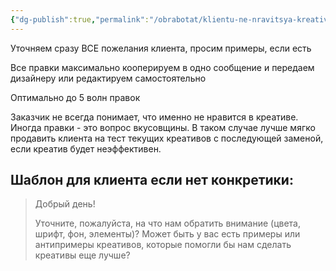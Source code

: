 ```yaml
---
{"dg-publish":true,"permalink":"/obrabotat/klientu-ne-nravitsya-kreativy-u-nas-poka-net-ogranichenij-na-pravki-nado-by-vnesti/"}
---
```


Уточняем сразу ВСЕ пожелания клиента, просим примеры, если есть

Все правки максимально кооперируем в одно сообщение и передаем дизайнеру или редактируем самостоятельно

Оптимально до 5 волн правок

Заказчик не всегда понимает, что именно не нравится в креативе. Иногда правки - это вопрос вкусовщины. В таком случае лучше мягко продавить клиента на тест текущих креативов с последующей заменой, если креатив будет неэффективен.


## Шаблон для клиента если нет конкретики:  
  
> Добрый день!  
>   
> Уточните, пожалуйста, на что нам обратить внимание (цвета, шрифт, фон, элементы)? Может быть у вас есть примеры или антипримеры креативов, которые помогли бы нам сделать креативы еще лучше?